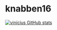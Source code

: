 # knabben16
[![vinícius GitHub stats](https://github-readme-stats.vercel.app/api?username=knabben16)](https://github.com/anuraghazra/github-readme-stats)
